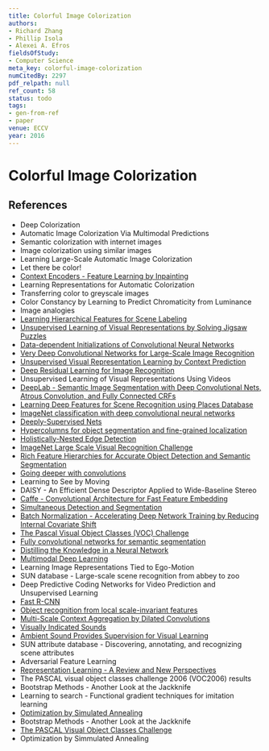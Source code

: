 ```yaml
---
title: Colorful Image Colorization
authors:
- Richard Zhang
- Phillip Isola
- Alexei A. Efros
fieldsOfStudy:
- Computer Science
meta_key: colorful-image-colorization
numCitedBy: 2297
pdf_relpath: null
ref_count: 58
status: todo
tags:
- gen-from-ref
- paper
venue: ECCV
year: 2016
---
```


# Colorful Image Colorization

## References

- Deep Colorization
- Automatic Image Colorization Via Multimodal Predictions
- Semantic colorization with internet images
- Image colorization using similar images
- Learning Large-Scale Automatic Image Colorization
- Let there be color!
- [Context Encoders - Feature Learning by Inpainting](./context-encoders-feature-learning-by-inpainting.md)
- Learning Representations for Automatic Colorization
- Transferring color to greyscale images
- Color Constancy by Learning to Predict Chromaticity from Luminance
- Image analogies
- [Learning Hierarchical Features for Scene Labeling](./learning-hierarchical-features-for-scene-labeling.md)
- [Unsupervised Learning of Visual Representations by Solving Jigsaw Puzzles](./unsupervised-learning-of-visual-representations-by-solving-jigsaw-puzzles.md)
- [Data-dependent Initializations of Convolutional Neural Networks](./data-dependent-initializations-of-convolutional-neural-networks.md)
- [Very Deep Convolutional Networks for Large-Scale Image Recognition](./very-deep-convolutional-networks-for-large-scale-image-recognition.md)
- [Unsupervised Visual Representation Learning by Context Prediction](./unsupervised-visual-representation-learning-by-context-prediction.md)
- [Deep Residual Learning for Image Recognition](./deep-residual-learning-for-image-recognition.md)
- Unsupervised Learning of Visual Representations Using Videos
- [DeepLab - Semantic Image Segmentation with Deep Convolutional Nets, Atrous Convolution, and Fully Connected CRFs](./deeplab-semantic-image-segmentation-with-deep-convolutional-nets-atrous-convolution-and-fully-connected-crfs.md)
- [Learning Deep Features for Scene Recognition using Places Database](./learning-deep-features-for-scene-recognition-using-places-database.md)
- [ImageNet classification with deep convolutional neural networks](./imagenet-classification-with-deep-convolutional-neural-networks.md)
- [Deeply-Supervised Nets](./deeply-supervised-nets.md)
- [Hypercolumns for object segmentation and fine-grained localization](./hypercolumns-for-object-segmentation-and-fine-grained-localization.md)
- [Holistically-Nested Edge Detection](./holistically-nested-edge-detection.md)
- [ImageNet Large Scale Visual Recognition Challenge](./imagenet-large-scale-visual-recognition-challenge.md)
- [Rich Feature Hierarchies for Accurate Object Detection and Semantic Segmentation](./rich-feature-hierarchies-for-accurate-object-detection-and-semantic-segmentation.md)
- [Going deeper with convolutions](./going-deeper-with-convolutions.md)
- Learning to See by Moving
- DAISY - An Efficient Dense Descriptor Applied to Wide-Baseline Stereo
- [Caffe - Convolutional Architecture for Fast Feature Embedding](./caffe-convolutional-architecture-for-fast-feature-embedding.md)
- [Simultaneous Detection and Segmentation](./simultaneous-detection-and-segmentation.md)
- [Batch Normalization - Accelerating Deep Network Training by Reducing Internal Covariate Shift](./batch-normalization-accelerating-deep-network-training-by-reducing-internal-covariate-shift.md)
- [The Pascal Visual Object Classes (VOC) Challenge](./the-pascal-visual-object-classes-voc-challenge.md)
- [Fully convolutional networks for semantic segmentation](./fully-convolutional-networks-for-semantic-segmentation.md)
- [Distilling the Knowledge in a Neural Network](./distilling-the-knowledge-in-a-neural-network.md)
- [Multimodal Deep Learning](./multimodal-deep-learning.md)
- Learning Image Representations Tied to Ego-Motion
- SUN database - Large-scale scene recognition from abbey to zoo
- Deep Predictive Coding Networks for Video Prediction and Unsupervised Learning
- [Fast R-CNN](./fast-r-cnn.md)
- [Object recognition from local scale-invariant features](./object-recognition-from-local-scale-invariant-features.md)
- [Multi-Scale Context Aggregation by Dilated Convolutions](./multi-scale-context-aggregation-by-dilated-convolutions.md)
- [Visually Indicated Sounds](./visually-indicated-sounds.md)
- [Ambient Sound Provides Supervision for Visual Learning](./ambient-sound-provides-supervision-for-visual-learning.md)
- SUN attribute database - Discovering, annotating, and recognizing scene attributes
- Adversarial Feature Learning
- [Representation Learning - A Review and New Perspectives](./representation-learning-a-review-and-new-perspectives.md)
- The PASCAL visual object classes challenge 2006 (VOC2006) results
- Bootstrap Methods - Another Look at the Jackknife
- Learning to search - Functional gradient techniques for imitation learning
- [Optimization by Simulated Annealing](./optimization-by-simulated-annealing.md)
- Bootstrap Methods - Another Look at the Jackknife
- [The PASCAL Visual Object Classes Challenge](./the-pascal-visual-object-classes-challenge.md)
- Optimization by Simmulated Annealing
